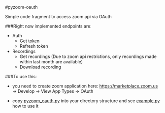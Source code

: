 #pyzoom-oauth

Simple code fragment to access zoom api via OAuth

###Right now implemented endpoints are:
* Auth
  * Get token
  * Refresh token
* Recordings
  * Get recordings (Due to zoom api restrictions, only recordings made within last month are available)
  * Download recording

###To use this:
* you need to create zoom application here: https://marketplace.zoom.us -> Develop -> View App Types -> OAuth

* copy [pyzoom_oauth.py](pyzoom_oauth.py) into your directory structure and see [example.py](example.py) how to use it
